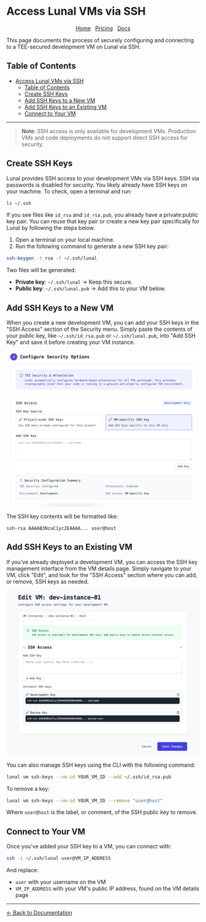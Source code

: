 # Access Lunal VMs via SSH

<div align="center">
  <nav>
    <a href="/README.md">Home</a>&nbsp;&nbsp;
    <a href="/pricing.md">Pricing</a>&nbsp;&nbsp;
    <a href="/docs/README.md">Docs</a>
  </nav>
</div>

This page documents the process of securely configuring and connecting to a TEE-secured development VM on Lunal via SSH.

## Table of Contents

- [Access Lunal VMs via SSH](#access-lunal-vms-via-ssh)
  - [Table of Contents](#table-of-contents)
  - [Create SSH Keys](#create-ssh-keys)
  - [Add SSH Keys to a New VM](#add-ssh-keys-to-a-new-vm)
  - [Add SSH Keys to an Existing VM](#add-ssh-keys-to-an-existing-vm)
  - [Connect to Your VM](#connect-to-your-vm)

---

> **Note**: SSH access is only available for development VMs. Production VMs and code deployments do not support direct SSH access for security.

## Create SSH Keys

Lunal provides SSH access to your development VMs via SSH keys. SSH via passwords is disabled for security. You likely already have SSH keys on your machine. To check, open a terminal and run:

```bash
ls ~/.ssh
```

If you see files like `id_rsa` and `id_rsa.pub`, you already have a private:public key pair. You can reuse that key pair or create a new key pair specifically for Lunal by following the steps below.

1. Open a terminal on your local machine.
2. Run the following command to generate a new SSH key pair:

```bash
ssh-keygen -t rsa -f ~/.ssh/lunal
```

Two files will be generated:

- **Private key**: `~/.ssh/lunal` → Keep this secure.
- **Public key**: `~/.ssh/lunal.pub` → Add this to your VM below.

## Add SSH Keys to a New VM

When you create a new development VM, you can add your SSH keys in the "SSH Access" section of the Security menu. Simply paste the contents of your public key, like `~/.ssh/id_rsa.pub` or `~/.ssh/lunal.pub`, into "Add SSH Key" and save it before creating your VM instance.

![SSH Key Create Interface](images/ssh-create.png)

The SSH key contents will be formatted like:

```
ssh-rsa AAAAB3NzaC1yc2EAAAA... user@host
```

## Add SSH Keys to an Existing VM

If you've already deployed a development VM, you can access the SSH key management interface from the VM details page. Simply navigate to your VM, click "Edit", and look for the "SSH Access" section where you can add, or remove, SSH keys as needed.

![SSH Key Management Interface](images/edit-ssh.png)

You can also manage SSH keys using the CLI with the following command:

```bash
lunal vm ssh-keys --vm-id YOUR_VM_ID --add ~/.ssh/id_rsa.pub
```

To remove a key:

```bash
lunal vm ssh-keys --vm-id YOUR_VM_ID --remove "user@host"
```

Where `user@host` is the label, or comment, of the SSH public key to remove.

## Connect to Your VM

Once you've added your SSH key to a VM, you can connect with:

```bash
ssh -i ~/.ssh/lunal user@VM_IP_ADDRESS
```

And replace:

- `user` with your username on the VM
- `VM_IP_ADDRESS` with your VM's public IP address, found on the VM details page

---

[← Back to Documentation](README.md)